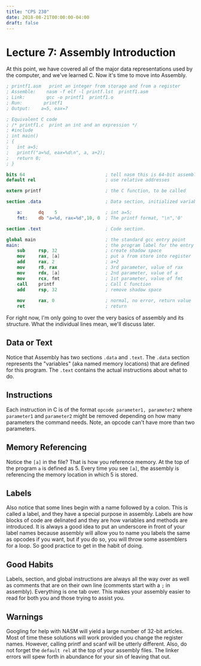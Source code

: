 ```yaml
---
title: "CPS 230"
date: 2018-08-21T00:00:00-04:00
draft: false
---
```


# Lecture 7: Assembly Introduction

At this point, we have covered all of the major data representations used by the computer, and we've learned C.  Now it's time to move into Assembly.

``` nasm
; printf1.asm   print an integer from storage and from a register
; Assemble:    nasm -f elf -l printf.lst  printf1.asm
; Link:        gcc -o printf1  printf1.o
; Run:        printf1
; Output:    a=5, eax=7

; Equivalent C code
; /* printf1.c  print an int and an expression */
; #include 
; int main()
; {
;   int a=5;
;   printf("a=%d, eax=%d\n", a, a+2);
;   return 0;
; }

bits 64                              ; tell nasm this is 64-bit assembly
default rel                          ; use relative addresses

extern printf                        ; the C function, to be called

section .data                        ; Data section, initialized variables

    a:      dq    5                  ; int a=5;
    fmt:    db "a=%d, rax=%d",10, 0  ; The printf format, "\n",'0'

section .text                        ; Code section.

global main                          ; the standard gcc entry point
main:                                ; the program label for the entry point
    sub     rsp, 32                  ; create shadow space
    mov     rax, [a]                 ; put a from store into register
    add     rax, 2                   ; a+2
    mov     r8, rax                  ; 3rd parameter, value of rax
    mov     rdx, [a]                 ; 2nd parameter, value of a
    mov     rcx, fmt                 ; 1st parameter, value of fmt
    call    printf                   ; Call C function
    add     rsp, 32                  ; remove shadow space
    
    mov     rax, 0                   ; normal, no error, return value
    ret                              ; return
```

For right now, I'm only going to over the very basics of assembly and its structure.  What the individual lines mean, we'll discuss later.

## Data or Text

Notice that Assembly has two sections `.data` and `.text`.  The `.data` section represents the "variables" (aka named memory locations) that are defined for this program.  The `.text` contains the actual instructions about what to do.

## Instructions

Each instruction in C is of the format `opcode parameter1, parameter2` where `parameter1` and `parameter2` might be removed depending on how many parameters the command needs.  Note, an opcode can't have more than two parameters.

## Memory Referencing

Notice the `[a]` in the file?  That is how you reference memory.  At the top of the program `a` is defined as 5.  Every time you see `[a]`, the assembly is referencing the memory location in which 5 is stored.

## Labels

Also notice that some lines begin with a name followed by a colon.  This is called a label, and they have a special purpose in assembly.  Labels are how blocks of code are delinated and they are how variables and methods are introduced.  It is always a good idea to put an underscore in front of your label names because assembly will allow you to name you labels the same as opcodes if you want, but if you do so, you will throw some assemblers for a loop.  So good practice to get in the habit of doing.

## Good Habits

Labels, section, and global instructions are always all the way over as well as comments that are on their own line (comments start with a `;` in assembly).  Everything is one tab over.  This makes your assembly easier to read for both you and those trying to assist you.

## Warnings

Googling for help with NASM will yield a large number of 32-bit articles.  Most of time these solutions will work provided you change the register names.  However, calling printf and scanf will be utterly different.  Also, do not forget the `default rel` at the top of your assembly files.  The linker errors will spew forth in abundance for your sin of leaving that out.
